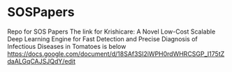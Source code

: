 # SOSPapers
Repo for SOS Papers
The link for Krishicare: A Novel Low-Cost Scalable Deep Learning Engine for Fast Detection and Precise Diagnosis of Infectious Diseases in Tomatoes is below
https://docs.google.com/document/d/18SAf3SI2iWPH0rdWHRCSGP_I175tZdaALGqCAJSJQdY/edit
